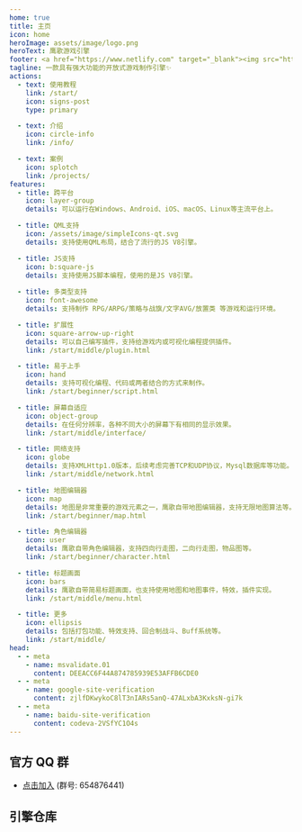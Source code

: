 ```yaml
---
home: true
title: 主页
icon: home
heroImage: assets/image/logo.png
heroText: 鹰歌游戏引擎
footer: <a href="https://www.netlify.com" target="_blank"><img src="https://www.netlify.com/assets/badges/netlify-badge-color-accent.svg" alt="Deploys by Netlify" /></a><br/>Copyright © 2025 <a href="https://www.tasaed.top">TASA-Ed工作室</a>，<a href="https://github.com/leamus">深林孤鹰</a>，<a href="https://qm.qq.com/q/bTB1cZoGze">鹰歌游戏引擎社区</a> licensed <a href="https://creativecommons.org/licenses/by-sa/4.0" target="_blank">CC BY-SA 4.0</a> | 萌ICP备<a href="https://icp.gov.moe/?keyword=20258272" target="_blank">20258272</a>号<br/>Powered by <a href="https://vuejs.press" target="_blank">VuePress</a> | Theme by <a href="https://theme-hope.vuejs.press" target="_blank">Hope</a>
tagline: 一款具有强大功能的开放式游戏制作引擎✨
actions:
  - text: 使用教程
    link: /start/
    icon: signs-post
    type: primary

  - text: 介绍
    icon: circle-info
    link: /info/

  - text: 案例
    icon: splotch
    link: /projects/
features:
  - title: 跨平台
    icon: layer-group
    details: 可以运行在Windows、Android、iOS、macOS、Linux等主流平台上。

  - title: QML支持
    icon: /assets/image/simpleIcons-qt.svg
    details: 支持使用QML布局，结合了流行的JS V8引擎。

  - title: JS支持
    icon: b:square-js
    details: 支持使用JS脚本编程，使用的是JS V8引擎。
    
  - title: 多类型支持
    icon: font-awesome
    details: 支持制作 RPG/ARPG/策略与战旗/文字AVG/放置类 等游戏和运行环境。

  - title: 扩展性
    icon: square-arrow-up-right
    details: 可以自己编写插件，支持给游戏内或可视化编程提供插件。
    link: /start/middle/plugin.html

  - title: 易于上手
    icon: hand
    details: 支持可视化编程、代码或两者结合的方式来制作。
    link: /start/beginner/script.html

  - title: 屏幕自适应
    icon: object-group
    details: 在任何分辨率，各种不同大小的屏幕下有相同的显示效果。
    link: /start/middle/interface/

  - title: 网络支持
    icon: globe
    details: 支持XMLHttp1.0版本，后续考虑完善TCP和UDP协议，Mysql数据库等功能。
    link: /start/middle/network.html

  - title: 地图编辑器
    icon: map
    details: 地图是非常重要的游戏元素之一，鹰歌自带地图编辑器，支持无限地图算法等。
    link: /start/beginner/map.html

  - title: 角色编辑器
    icon: user
    details: 鹰歌自带角色编辑器，支持四向行走图，二向行走图，物品图等。
    link: /start/beginner/character.html

  - title: 标题画面
    icon: bars
    details: 鹰歌自带简易标题画面，也支持使用地图和地图事件，特效，插件实现。 
    link: /start/middle/menu.html

  - title: 更多
    icon: ellipsis
    details: 包括打包功能、特效支持、回合制战斗、Buff系统等。
    link: /start/middle/
head:
  - - meta
    - name: msvalidate.01
      content: DEEACC6F44A874785939E53AFFB6CDE0
  - - meta
    - name: google-site-verification
      content: zjlfDKwykoC8lT3nIARs5anQ-47ALxbA3KxksN-gi7k
  - - meta
    - name: baidu-site-verification
      content: codeva-2VSfYC1O4s
---
```


## 官方 QQ 群

- [点击加入](https://qm.qq.com/q/bTB1cZoGze) (群号: 654876441)

## 引擎仓库

<div class="vp-card-container">
  <VPCard
    title="GitHub"
    desc="引擎 GitHub 仓库"
    logo="/assets/image/github-dark.svg"
    link="https://github.com/leamus/MakerFrame"
    background=var(--vpcard-github)
  />
  <VPCard
    title="Gitee"
    desc="引擎 Gitee 仓库"
    logo="/assets/image/simpleIcons-gitee.svg"
    link="https://gitee.com/leamus/MakerFrame"
    background="rgba(199, 29, 35, 0.15)"
  />
  <VPCard
    title="Gitee（openKylin）"
    desc="引擎 Gitee 仓库（openKylin）"
    logo="/assets/image/simpleIcons-gitee.svg"
    link="https://gitee.com/openkylin/maker-frame"
    background="rgba(27, 92, 222, 0.15)"
  />
</div>

<!-- markdownlint-disable -->
